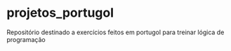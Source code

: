 # projetos_portugol
Repositório destinado a exercícios feitos em portugol para treinar lógica de programação
